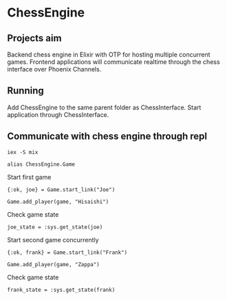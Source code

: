 # ChessEngine

## Projects aim

Backend chess engine in Elixir with OTP for hosting multiple concurrent games. Frontend applications will communicate realtime through the chess interface over Phoenix Channels.


## Running

Add ChessEngine to the same parent folder as ChessInterface. Start application through ChessInterface.

## Communicate with chess engine through repl

`iex -S mix`

`alias ChessEngine.Game`

Start first game

`{:ok, joe} = Game.start_link("Joe")`

`Game.add_player(game, "Hisaishi")`

Check game state

`joe_state = :sys.get_state(joe)`

Start second game concurrently

`{:ok, frank} = Game.start_link("Frank")`

`Game.add_player(game, "Zappa")`

Check game state

`frank_state = :sys.get_state(frank)`
